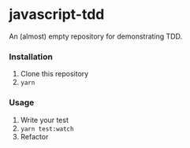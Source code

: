 # javascript-tdd
An (almost) empty repository for demonstrating TDD.

### Installation

1. Clone this repository
2. `yarn`

### Usage

1. Write your test
2. `yarn test:watch`
5. Refactor
